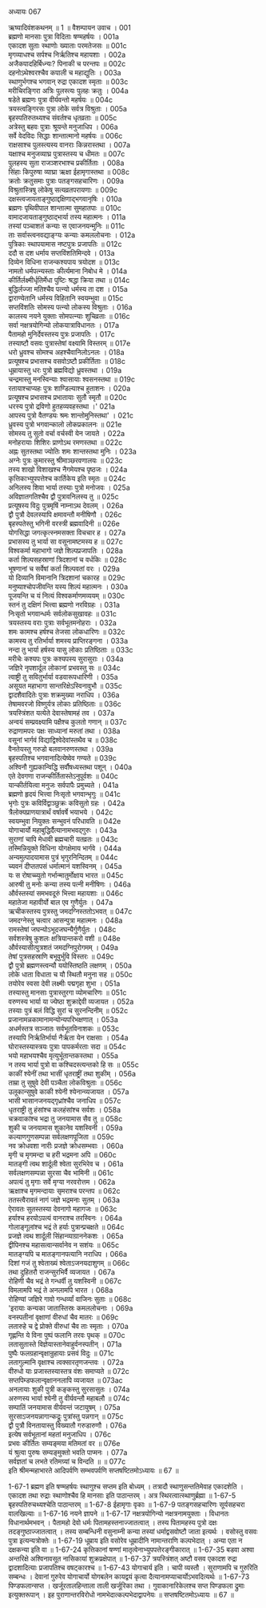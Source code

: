 अध्यायः 067

ऋष्यादिवंशकथनम् ॥ 1 ॥
वैशम्पायन उवाच ।	001  
ब्रह्मणो मानसाः पुत्रा विदिताः षण्महर्षयः ।	001a  
एकादश सुताः स्थाणोः ख्याताः परमतेजसः ॥	001c  
मृगव्याधश्च सर्पश्च निर्ऋतिश्च महायशाः ।	002a  
अजैकपादहिर्बिध्न्यः? पिनाकी च परन्तपः ॥	002c  
दहनोऽथेश्वरश्चैव कपाली च महाद्युतिः ।	003a  
स्थाणुर्भगश्च भगवान् रुद्रा एकादश स्मृताः ॥	003c  
मरीचिरङ्गिरा अत्रिः पुलस्त्यः पुलहः क्रतुः ।	004a  
षडेते ब्रह्मणः पुत्रा वीर्यवन्तो महर्षयः ॥	004c  
त्रयस्त्वङ्गिरसः पुत्रा लोके सर्वत्र विश्रुताः ।	005a  
बृहस्पतिरुतथ्यश्च संवर्तश्च धृतव्रताः ॥	005c  
अत्रेस्तु बहवः पुत्राः श्रूयन्ते मनुजाधिप ।	006a  
सर्वे वेदविदः सिद्धाः शान्तात्मानो महर्षयः ॥	006c  
राक्षसाश्च पुलस्त्यस्य वानराः किन्नरास्तथा ।	007a  
यक्षाश्च मनुजव्याघ्र पुत्रास्तस्य च धीमतः ॥	007c  
पुलहस्य सुता राजञ्शरभाश्च प्रकीर्तिताः ।	008a  
सिंहाः किपुरुषा व्याघ्रा ऋक्षा ईहामृगास्तथा ॥	008c  
क्रतोः क्रतुसमाः पुत्राः पतङ्गसहचारिणः ।	009a  
विश्रुतास्त्रिषु लोकेषु सत्यव्रतपरायणाः ॥	009c  
दक्षस्त्वजायताङ्गुष्ठाद्दक्षिणाद्भगवानृषिः ।	010a  
ब्रह्मणः पृथिवीपाल शान्तात्मा सुमहातपाः ॥	010c  
वामादजायताङ्गुष्ठाद्भार्या तस्य महात्मनः ।	011a  
तस्यां पञ्चाशतं कन्याः स एवाजनयन्मुनिः ॥	011c  
ताः सर्वास्त्वनवद्याङ्ग्यः कन्याः कमललोचनाः ।	012a  
पुत्रिकाः स्थापयामास नष्टपुत्रः प्रजापतिः ॥	012c  
ददौ स दश धर्माय सप्तविंशतिमिन्दवे ।	013a  
दिव्येन विधिना राजन्कश्यपाय त्रयोदश ॥	013c  
नामतो धर्मपत्न्यस्ताः कीर्त्यमाना निबोध मे ।	014a  
कीर्तिर्लक्ष्मीर्धृतिर्मेधा पुष्टिः श्रद्धा क्रिया तथा ॥	014c  
बुद्धिर्लज्जा मतिश्चैव पत्न्यो धर्मस्य ता दश ।	015a  
द्वाराण्येतानि धर्मस्य विहितानि स्वयम्भुवा ॥	015c  
सप्तविंशतिः सोमस्य पत्न्यो लोकस्य विश्रुताः ।	016a  
कालस्य नयने युक्ताः सोमपत्न्याः शुचिव्रताः ॥	016c  
सर्वा नक्षत्रयोगिन्यो लोकयात्राविधानतः ।	017a  
पैतामहो मुनिर्देवस्तस्य पुत्रः प्रजापतिः ।	017c  
तस्याष्टौ वसवः पुत्रास्तेषां वक्ष्यामि विस्तरम् ॥	017e  
धरो ध्रुवश्च सोमश्च अहश्चैवानिलोऽनलः ।	018a  
प्रत्यूषश्च प्रभासश्च वसवोऽष्टौ प्रकीर्तिताः ॥	018c  
धूम्रायास्तु धरः पुत्रो ब्रह्मविद्यो ध्रुवस्तथा ।	019a  
चन्द्रमास्तु मनस्विन्याः श्वासायाः श्वसनस्तथा ॥	019c  
रतायाश्चाप्यहः पुत्रः शाण्डिल्याश्च हुताशनः ।	020a  
प्रत्यूषश्च प्रभासश्च प्रभातायाः सुतौ स्मृतौ ॥	020c  
धरस्य पुत्रो द्रविणो हुतहव्यवहस्तथा ।\'	021a  
आपस्य पुत्रो वैतण्ड्यः श्रमः शान्तोमुनिस्तथा\' ।	021c  
ध्रुवस्य पुत्रो भगवान्कालो लोकप्रकालनः ॥	021e  
सोमस्य तु सुतो वर्चा वर्चस्वी येन जायते ।	022a  
मनोहरायाः शिशिरः प्राणोऽथ रमणस्तथा ॥	022c  
अह्नः सुतस्तथा ज्योतिः शमः शान्तस्तथा मुनिः ।	023a  
अग्नेः पुत्रः कुमारस्तु श्रीमाञ्छरवणालयः ॥	023c  
तस्य शाखो विशाखश्च नैगमेयश्च पृष्ठजः ।	024a  
कृत्तिकाभ्युपपत्तेश्च कार्तिकेय इति स्मृतः ॥	024c  
अनिलस्य शिवा भार्या तस्याः पुत्रो मनोजवः ।	025a  
अविज्ञातगतिश्चैव द्वौ पुत्रावनिलस्य तु ॥	025c  
प्रत्यूषस्य विदुः पुत्रमृषिं नाम्नाऽथ देवलम् ।	026a  
द्वौ पुत्रौ देवलस्यापि क्षमावन्तौ मनीषिणौ ।	026c  
बृहस्पतेस्तु भगिनी वरस्त्री ब्रह्मवादिनी ॥	026e  
योगसिद्धा जगत्कृत्स्नमसक्ता विचचार ह ।	027a  
प्रभासस्य तु भार्या सा वसूनामष्टमस्य ह ॥	027c  
विश्वकर्मा महाभागो जज्ञे शिल्पप्रजापतिः ।	028a  
कर्ता शिल्पसहस्राणां त्रिदशानां च वर्धकिः ॥	028c  
भूषणानां च सर्वेषां कर्ता शिल्पवतां वरः ।	029a  
यो दिव्यानि विमानानि त्रिदशानां चकारह ॥	029c  
मनुष्याश्चोपजीवन्ति यस्य शिल्पं महात्मनः ।	030a  
पूजयन्ति च यं नित्यं विश्वकर्माणमव्ययम् ॥	030c  
स्तनं तु दक्षिणं भित्त्वा ब्रह्मणो नरविग्रहः ।	031a  
निःसृतो भगवान्धर्मः सर्वलोकसुखावहः ॥	031c  
त्रयस्तस्य वराः पुत्राः सर्वभूतमनोहराः ।	032a  
शमः कामश्च हर्षश्च तेजसा लोकधारिणः ॥	032c  
कामस्य तु रतिर्भार्या शमस्य प्राप्तिरङ्गना ।	033a  
नन्दा तु भार्या हर्षस्य यासु लोकाः प्रतिष्ठिताः ॥	033c  
मरीचेः कश्यपः पुत्रः कश्यपस्य सुरासुराः ।	034a  
जज्ञिरे नृपशार्दूल लोकानां प्रभवस्तु सः ॥	034c  
त्वाष्ट्री तु सवितुर्भार्या वडवारूपधारिणी ।	035a  
असूयत महाभागा सान्तरिक्षेऽस्विनावुभौ ॥	035c  
द्वादशैवादितेः पुत्राः शक्रमुख्या नराधिप ।	036a  
तेषामवरजो विष्णुर्यत्र लोकाः प्रतिष्ठिताः ॥	036c  
त्रयस्त्रिंशत यत्येते देवास्तेषामहं तव ।	037a  
अन्वयं सम्प्रवक्ष्यामि पक्षैश्च कुलतो गणान् ॥	037c  
रुद्राणामपरः पक्षः साध्यानां मरुतां तथा ।	038a  
वसूनां भार्गवं विद्याद्विश्वेदेवांस्तथैव च ॥	038c  
वैनतेयस्तु गरुडो बलवानरुणस्तथा ।	039a  
बृहस्पतिश्च भगवानादित्येष्वेव गण्यते ॥	039c  
अश्विनौ गुह्यकान्विद्धि सर्वौषध्यस्तथा पशून् ।	040a  
एते देवगणा राजन्कीर्तितास्तेऽनुपूर्वशः ॥	040c  
यान्कीर्तयित्वा मनुजः सर्वपापैः प्रमुच्यते ।	041a  
ब्रह्मणो हृदयं भित्त्वा निःसृतो भगवान्भृगुः ॥	041c  
भृगोः पुत्रः कविर्विद्वाञ्छुक्रः कविसुतो ग्रहः ।	042a  
त्रैलोक्यप्राणयात्रार्थं वर्षावर्षे भयाभये ।	042c  
स्वयम्भुवा नियुक्तः सन्भुवनं परिधावति ॥	042e  
योगाचार्यो महाबुद्धिर्दैत्यानामभवद्गुरुः ।	043a  
सुराणां चापि मेधावी ब्रह्मचारी यतव्रतः ॥	043c  
तस्मिन्नियुक्ते विधिना योगक्षेमाय भार्गवे ।	044a  
अन्यमुत्पादयामास पुत्रं भृगुरनिन्दितम् ॥	044c  
च्यवनं दीप्ततपसं धर्मात्मानं यशस्विनम् ।	045a  
यः स रोषाच्च्युतो गर्भान्मातुर्मोक्षाय भारत ॥	045c  
आरुषी तु मनोः कन्या तस्य पत्नी मनीषिणः ।	046a  
और्वस्तस्यां समभवदूरुं भित्त्वा महायशाः ॥	046c  
महातेजा महावीर्यो बाल एव गुणैर्युतः ।	047a  
ऋचीकस्तस्य पुत्रस्तु जमदग्निस्ततोऽभवत् ॥	047c  
जमदग्नेस्तु चत्वार आसन्पुत्रा महात्मनः ।	048a  
रामस्तेषां जघन्योऽभूदजघन्यैर्गुणैर्युतः ।	048c  
सर्वशस्त्रेषु कुशलः क्षत्रियान्तकरो वशी ॥	048e  
और्वस्यासीत्पुत्रशतं जमदग्निपुरोगमम् ।	049a  
तेषां पुत्रसहस्राणि बभूवुर्भुवि विस्तरः ॥	049c  
द्वौ पुत्रो ब्रह्मणस्त्वन्यौ ययोस्तिष्ठति लक्षणम् ।	050a  
लोके धाता विधाता च यौ स्थितौ मनुना सह ॥	050c  
तयोरेव स्वसा देवी लक्ष्मीः पद्मगृहा शुभा ।	051a  
तस्यास्तु मानसाः पुत्रास्तुरगा व्योमचारिणः ॥	051c  
वरुणस्य भार्या या ज्येष्ठा शुक्राद्देवी व्यजायत ।	052a  
तस्याः पुत्रं बलं विद्धि सुरां च सुरनन्दिनीम् ॥	052c  
प्रजानामन्नकामानामन्योन्यपरिभक्षणात् ।	053a  
अधर्मस्तत्र सञ्जातः सर्वभूतविनाशकः ॥	053c  
तस्यापि निर्ऋतिर्भार्या नैर्ऋता येन राक्षसाः ।	054a  
घोरास्तस्यास्त्रयः पुत्राः पापकर्मरताः सदा ॥	054c  
भयो महाभयश्चैव मृत्युर्भूतान्तकस्तथा ।	055a  
न तस्य भार्या पुत्रो वा कश्चिदस्त्यन्तको हि सः ॥	055c  
काकीं श्येनीं तथा भासीं धृतराष्ट्रीं तथा शुकीम् ।	056a  
ताम्रा तु सुषुवे देवी पञ्चैता लोकविश्रुताः ॥	056c  
उलूकान्सुषुवे काकी श्येनी श्येनान्व्यजायत ।	057a  
भासी भासानजनयद्गृध्रांश्चैव जनाधिप ॥	057c  
धृतराष्ट्री तु हंसांश्च कलहंसांश्च सर्वशः ।	058a  
चक्रवाकांश्च भद्रा तु जनयामास सैव तु ॥	058c  
शुकी च जनयामास शुकानेव यशस्विनी ।	059a  
कल्याणगुणसम्पन्ना सर्वलक्षणपूजिता ॥	059c  
नव क्रोधवशा नारीः प्रजज्ञे क्रोधसम्भवाः ।	060a  
मृगी च मृगमन्दा च हरी भद्रमना अपि ॥	060c  
मातङ्गी त्वथ शार्दूली श्वेता सुरभिरेव च ।	061a  
सर्वलक्षणसम्पन्ना सुरसा चैव भामिनी ॥	061c  
अपत्यं तु मृगाः सर्वे मृग्या नरवरोत्तम ।	062a  
ऋक्षाश्च मृगमन्दायाः सृमराश्च परन्तप ॥	062c  
ततस्त्वैरावतं नागं जज्ञे भद्रमनाः सुतम् ।	063a  
ऐरावतः सुतस्तस्या देवनागो महागजः ॥	063c  
हर्याश्च हरयोऽपत्यं वानराश्च तरस्विनः ।	064a  
गोलाङ्गूलांश्च भद्रं ते हर्याः पुत्रान्प्रचक्षते ॥	064c  
प्रजज्ञे त्वथ शार्दूली सिंहान्व्याग्राननेकशः ।	065a  
द्वीपिनश्च महासत्वान्सर्वानेव न सशंयः ॥	065c  
मातङ्ग्यपि च मातङ्गानपत्यानि नराधिप ।	066a  
दिशां गजं तु श्वेताख्यं श्वेताऽजनयदाशुगम् ॥	066c  
तथा दुहितरौ राजन्सुरभिर्वै व्यजायत ।	067a  
रोहिणी चैव भद्रं ते गन्धर्वी तु यशस्विनी ॥	067c  
विमलामपि भद्रं ते अनलामपि भारत ।	068a  
रोहिण्यां जज्ञिरे गावो गन्धर्व्यां वाजिनः सुताः ॥	068c  
\'इरायाः कन्यका जातास्तिस्रः कमललोचनाः ।	069a  
वनस्पतीनां वृक्षाणां वीरुधां चैव मातरः ॥	069c  
लतारुहे च द्वे प्रोक्ते वीरुधां चैव ताः स्मृताः ।	070a  
गृह्णन्ति ये विना पुष्पं फलानि तरवः पृथक् ॥	070c  
लतासुतास्ते विज्ञेयास्तानेवाहुर्वनस्पतीन् ।	071a  
पुष्पैः फलग्रहान्वृक्षान्रुहायाः प्रसवं विदुः ॥	071c  
लतागुल्मानि वृक्षाश्च त्वक्सारतृणजन्तवः ।	072a  
वीरुधो याः प्रजास्तस्यास्तत्र वंशः समाप्यते ॥	072c  
सप्तपिम्डफलान्वृक्षाननलापि व्यजायत ॥	073ac  
अनलायाः शुकी पुत्री कङ्कस्तु सुरसासुतः ।	074a  
अरुणस्य भार्या श्येनी तु वीर्यवन्तौ महाबलौ ॥	074c  
सम्पातिं जनयामास वीर्यवन्तं जटायुषम् ।	075a  
सुरसाऽजनयन्नागान्कद्रूः पुत्रांस्तु पन्नगान् ॥	075c  
द्वौ पुत्रौ विनतायास्तु विख्यातौ गरुडारुणौ ।	076a  
इत्येष सर्वभूतानां महतां मनुजाधिप ।	076c  
प्रभवः कीर्तितः सम्यङ्मया मतिमतां वर ॥	076e  
यं श्रुत्वा पुरुषः सम्यङ्मुक्तो भवति पाप्मनः ।	077a  
सर्वज्ञतां च लभते रतिमग्र्यां च विन्दति ॥ ॥	077c  
इति श्रीमन्महाभारते आदिपर्वणि सम्भवपर्वणि सप्तषष्टितमोऽध्यायः ॥ 67 ॥

1-67-1 ब्रह्मण इति षण्महर्षयः स्थाणुश्च सप्तम इति बोध्यम् । तत्रादौ स्थाणुसन्ततिमेवाह एकादशेति । एकादश तथा रुद्राः स्थाणोश्चैव हि मानसाः इति पाठान्तरम् । अत्र स्थिरत्वात्स्थाणुर्ब्रह्मा ॥ 1-67-5 बृहस्पतिरुचथ्यश्चेति पाठान्तरम् ॥ 1-67-8 ईहामृगाः वृकाः ॥ 1-67-9 पतङ्गसहचारिणः सूर्यसहचरा वालखिल्याः ॥ 1-67-16 नयने ज्ञापने ॥ 1-67-17 नक्षत्रयोगिन्यो नक्षत्रनामयुक्ताः । विधानतः विधानार्थमभवन् । पैतामहो देवो धर्मः पितामहस्तनाज्जातत्वात् । तस्य पितामहस्य पुत्रो दक्षः तदङ्गुष्ठाज्जातत्वात् । तस्य सम्बन्धिनी वसुनाम्नी कन्या तस्यां धर्माद्वसवोष्टौ जाता इत्यर्थः । वसोस्तु वसवः पुत्रा इत्यन्यत्रोक्तेः ॥ 1-67-19 धूम्राय इति वसोरेव धूम्रादीनि नामान्तराणि कल्पभेदात् । अन्या एता न दक्षकन्या इति वा ॥ 1-67-24 कृत्तिकानां षण्णां मातृत्वेनाभ्युपपत्तेरङ्गीकारात् ॥ 1-67-35 बडवा अश्वा अन्तरिक्षे अश्विनावसूत नासिकायां शुक्रप्रक्षेपात् ॥ 1-67-37 त्रयस्त्रिंशत् अष्टौ वसव एकादश रुद्रा द्वादशादित्याः प्रजापतिश्च वषट्कारश्च ॥ 1-67-43 योगाचार्य इति । चापी व्यस्तौ । सुराणामपि च गुरुरिति सम्बन्धः । देवानां गुरुरेव योगाचार्यो योगबलेन कायद्वयं कृत्वा दैत्यानामप्याचार्योऽभवदित्यर्थः ॥ 1-67-73 पिण्डफलान्सप्त । खर्जूरतालहिन्ताला ताली खर्जूरिका तथा । गुवाकानारिकेलश्च सप्त पिण्डफला द्रुमाः इत्युक्तरूपान् । इह पुराणान्तरविरोधो नामभेदात्कल्पभेदाद्वापनेयः ॥ सप्तषष्टितमोऽध्यायः ॥ 67 ॥
